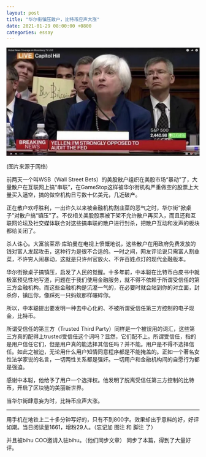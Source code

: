 ```yaml
---
layout: post
title: "华尔街镇压散户，比特币应声大涨"
date: 2021-01-29 08:00:00 +0800
categories: essay
---
```


![](/images/2021/20210129.jpg)

(图片来源于网络)

前两天一个叫WSB（Wall Street Bets）的美股散户组织在美股市场“暴动”了，大量散户在互联网上搞“串联”，在GameStop这样被华尔街机构严重做空的股票上大量买入逼空，搞的做空机构日亏数十亿美元，几近破产。

正在散户欢呼胜利，一出许久以来被金融机构割韭菜的恶气之时，华尔街“掀桌子”对散户搞“镇压”了。不仅相关美股股票被下架不允许散户再买入，而且还和互联网论坛及社交媒体联合对这些搞串联的散户进行封杀，把散户互动和发声的板块都给关闭了。

杀人诛心。大富翁莱昂·库珀曼在电视上愤慨地说，这些散户在用政府免费发放的钱对富人发起攻击，这种行为是很不合适的。一时之间，网友评论说只需富人割韭菜，不许穷人闹暴动，这就是只许州官放火、不许百姓点灯的现代金融版本。

华尔街掀桌子搞镇压，启发了人民的觉醒。十多年前，中本聪在比特币白皮书中就极富预见性地写道，问题在于我们使用金融服务，就不得不依赖于所谓受信任的第三方金融机构。而这些金融机构是沆瀣一气的，在必要时就会站到你的对立面，封杀你，镇压你，像踩死一只蚂蚁那样碾碎你。

所以，中本聪提出要发明一种去中心化的、不被所谓受信任第三方控制的电子现金，比特币。

所谓受信任的第三方（Trusted Third Party）同样是一个被误用的词汇，这些第三方真的配得上trusted受信任这个词吗？显然，它们配不上。所谓受信任，指的是用户信任它们，但是用户真的能选择其信任吗？并不能。用户是不得不选择信任。如此之被迫，无论用什么用户知情同意程序都是不能掩盖的。正如一个著名女性法学家说的名言，一切两性关系都是强奸。一切用户和金融机构间的自愿行为都是强迫。

感谢中本聪，他给予了用户一个选择权。他发明了脱离受信任第三方控制的比特币，开启了区块链的美丽新世界。

当华尔街肆意妄为时，比特币应声大涨。

---

用手机在地铁上二十多分钟写好的，只有不到800字。效果却出乎意料的好，好评如潮。当日阅读量1661，增粉29人。（忘记加 图注 和 脚注 了）

并且被bihu COO邀请入驻bihu。（他们同步文章） 同步了本篇，得到了大量好评。

